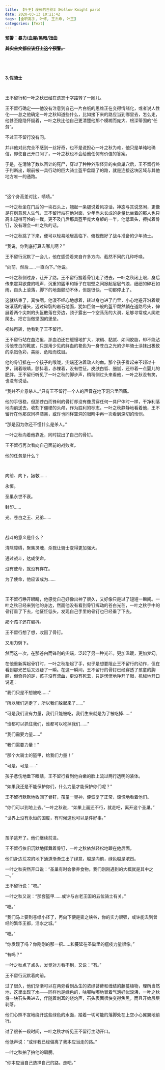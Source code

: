 ```yaml
---
title: 【叶王】漫长的告别3（Hollow Knight paro）
date: 2020-03-13 10:21:42
tags: [全职高手, 叶修, 王杰希, 叶王]
categories: [Text]
---
```


<p><strong>预警：暴力/血腥/黑暗/扭曲</strong></p> 
<p><strong><span style="text-decoration:line-through;"  >其实全文都应该打上这个预警。</span></strong></p> 
<p><br /></p> 
<p><br /></p> 
<p><strong>3.假骑士</strong></p> 
<p><br /></p> 
<p>王不留行和一叶之秋已经在遗忘十字路转了一圈儿。</p> 
<p>王不留行确定——他没有注意到自己一片白纸的思维正在变得情绪化，或者说人性化——总之他确定一叶之秋知道些什么，比如接下来的路应当到哪里去，怎么走，他甚至隐隐怀疑着，一叶之秋比他自己更清楚他那个模糊而庞大、根深蒂固的“任务”。</p> 
<p>不过王不留行没有问。</p> 
<p>并非他对此完全不感到一丝好奇，也不是说担心一叶之秋为难，他只是单纯地确信，即使自己开口问了，一叶之秋也不会给他任何有价值的答案。</p> 
<p>于是，在清除了数以百计的死尸，穿过了种种外形怪异的虫兽巢穴后，王不留行终于判断出，眼前被一具行动的巨大骑士盔甲盘踞了的路，就是连接这块区域与其他地方唯一的通路。</p> 
<p>&nbsp;</p> 
<p>“这个身高差对比，啧啧。”</p> 
<p>一叶之秋坐在门后的一块石头上，翘起一条腿说着风凉话，神态与其说悠闲，更像是在刻意惹人生气，王不留行站在他对面，少年尚未长成的身量比坐着的那人也只高出短得可怜的一截，更不及门后那具盔甲庞大身躯的一半。他低着头，擦拭着骨钉，没有理会一叶之秋的话。</p> 
<p>一叶之秋跳了下来，便可以轻易地居高临下、俯视做好了战斗准备的少年骑士。</p> 
<p>“我说，你到底打算去哪儿啊？”</p> 
<p>王不留行沉默了一会儿，他在感受着来自许多方向、截然不同的几种呼唤。</p> 
<p>“向前，然后……一直向下。”他说。</p> 
<p>一叶之秋侧过身，让开了路。王不留行握着骨钉走了进去，一叶之秋闭上眼，身后传来震耳欲聋的吼声，沉重的盔甲和锤子在岩壁之间掀起层层气浪，细细的碎石如雨，自头上滚落，脚下的地面颤动不休，但是很快，一切都停止了。</p> 
<p>这就结束了，真快啊。他漫不经心地想着，转过身也进了门里，小心地避开沿着缓坡滚落的锤头，迈过碎裂的岩石地面，犹如巨兽一般的盔甲颓然躺在道路尽头，伸展着两个尖刺的头盔散落在旁边，颈子露出一个空荡荡的大洞，足够寻常成人爬进爬出，把它当做坚固的堡垒。</p> 
<p>视线再转，他看到了王不留行。</p> 
<p>王不留行站在血泊里，那血泊还在缓慢地扩大，浓稠、黏腻、如同胶脂，却不能沾污他苍白的靴底，只是用少见的鲜血的艳色为一身苍白之光的少年骑士涂抹出极致的杀戮色彩，美丽、危险而炫目。</p> 
<p>他的骨钉抵在一个孩子的喉咙，尖端还沾着敌人的血。那个孩子看起来不超过十岁，闭着眼睛，颤抖着，赤裸着，没有性征，皮肤白皙、细腻，还带着一点婴儿的肥胖。王不留行听见了一叶之秋的脚步声，稍稍侧过头来看他，一叶之秋没有笑，也没有说话。</p> 
<p>“我并不介意杀人。”只有王不留行一个人的声音在地下洞穴里回荡。</p> 
<p>他的手很稳，但那苍白而锋利的骨钉却没有像贯穿任何一具尸体时一样，干净利落地向前送去，收割下僵硬的头颅，作为胜利的标志。一叶之秋静静地看着他，王不留行在他那双同样漆黑，或许也同样空洞的眼睛中再一次看到深切的怜悯。</p> 
<p>“那是因为你还不懂什么是杀人。”</p> 
<p>一叶之秋向着他靠近，同时拔出了自己的骨钉。</p> 
<p>王不留行再次看向自己面前的战败者。</p> 
<p>他的任务是什么？</p> 
<p>&nbsp;</p> 
<p>向前、向下，拯救……</p> 
<p>永恒。</p> 
<p>圣巢永世不衰。</p> 
<p>封印……</p> 
<p>光、苍白之王、兄弟……</p> 
<p>&nbsp;</p> 
<p>战斗的意义是什么？</p> 
<p>清除障碍，聚集灵魂，杀戮让骑士变得更加强大。</p> 
<p>通过战斗，达成使命。</p> 
<p>没有使命，就没有存在。</p> 
<p>为了使命，他应该成为……</p> 
<p>&nbsp;</p> 
<p>王不留行睁开眼睛，他感觉自己好像出神了很久，又好像只是过了短短一瞬间。一叶之秋已经来到他的身边，然而他没有看到骨钉挥动的苍白光芒，一叶之秋手中的骨钉垂了下去，他怔怔低头，发现自己手里的骨钉也已经垂了下去。</p> 
<p>那个孩子还在颤抖。</p> 
<p>王不留行想了想，收回了骨钉。</p> 
<p>又用力劈下。</p> 
<p>然而这一次，在那苍白而锋利的尖端，泛起了另一种光芒。更加温暖，更加梦幻。</p> 
<p>在他重新挥起骨钉时，一叶之秋抬起了手，似乎是想要阻止王不留行的动作，但在看到那光芒后又迟疑了一瞬。在这一瞬间，王不留行的骨钉已经穿透了孩童的胸膛，但奇异的是，孩子没有流血，更没有死去，只是愣愣地睁开了眼，机械地开口说道：</p> 
<p>“我们只是不想被吃……”</p> 
<p>“所以我们逃走了，所以我们躲起来了……”</p> 
<p>“可是我们没有力量，我们只能被吃，我们生来就是为了被吃掉……”</p> 
<p>“谁都可以抓住我们，谁都可以吃掉我们……”</p> 
<p>“我们需要力量……”</p> 
<p>“我们需要力量！”</p> 
<p>“那个大骑士的盔甲，给我们力量！”</p> 
<p>“可是，可是……”</p> 
<p>孩子悲伤地垂下眼睛，王不留行看到他白嫩的脸上流过两行透明的液体。</p> 
<p>“如果我还是不能保护你们，什么力量才能保护你们呢？”</p> 
<p>王不留行默默地收回了骨钉，孩童一晃神，便恢复了正常，惊慌地看着他们。</p> 
<p>“你们可以到地上去。”一叶之秋说，“如果上面还不行，就走吧，离开这个圣巢。”</p> 
<p>“世界上没有永恒的国度，有时候这也可以是件好事。”</p> 
<p>&nbsp;</p> 
<p>孩子逃开了。他们继续前进。</p> 
<p>王不留行依旧沉默地挥舞着骨钉，一叶之秋依然轻松地跟在他后面。</p> 
<p>他们身边荒凉的地下通道渐渐生出了绿意，越是向前，绿色越是浓烈。</p> 
<p>一叶之秋突然开口说：“圣巢有时会豢养食物，我们刚刚遇到的大概就是其中之一。”</p> 
<p>王不留行说：“嗯。”</p> 
<p>一叶之秋又说：“那套盔甲……或许与古老王国的五位骑士有关。”</p> 
<p>“嗯。”</p> 
<p>“我们马上要到苍绿小径了，再向下便是雾之峡谷，你的实力很强，或许能去到曾经的繁华王都，泪水之城。”</p> 
<p>“嗯。”</p> 
<p>“你发现了吗？你刚刚的那一招……和蔓延在圣巢里的瘟疫力量很像。”</p> 
<p>“有吗？”</p> 
<p>一叶之秋点了点头，发觉对方看不到，又说：“有。”</p> 
<p>王不留行沉默着向前。</p> 
<p>过了很久，他们渐渐可以在两旁看到丛生的浓绿苔藓和缠结的藤蔓植物，理所当然地，这里出现了水——同样也是绿色的，咕嘟咕嘟地冒着气泡好似滚沸，一叶之秋将一块石头丢进去，伴随着刺耳的烧灼声，石头表面很快变得焦黑，而且开始层层剥落。</p> 
<p>他们心照不宣地绕开这些绿色的水面，踏着一切可能的落脚处在上空小心翼翼地前行。</p> 
<p>过了很长一段时间，一叶之秋才听见王不留行主动开口。</p> 
<p>他低声说：“或许我已经偏离了我本应当走的路。”</p> 
<p>一叶之秋拍了拍他的肩膀。</p> 
<p>“你本应当自己选择自己的路。走吧。”</p> 
<p><br /></p>